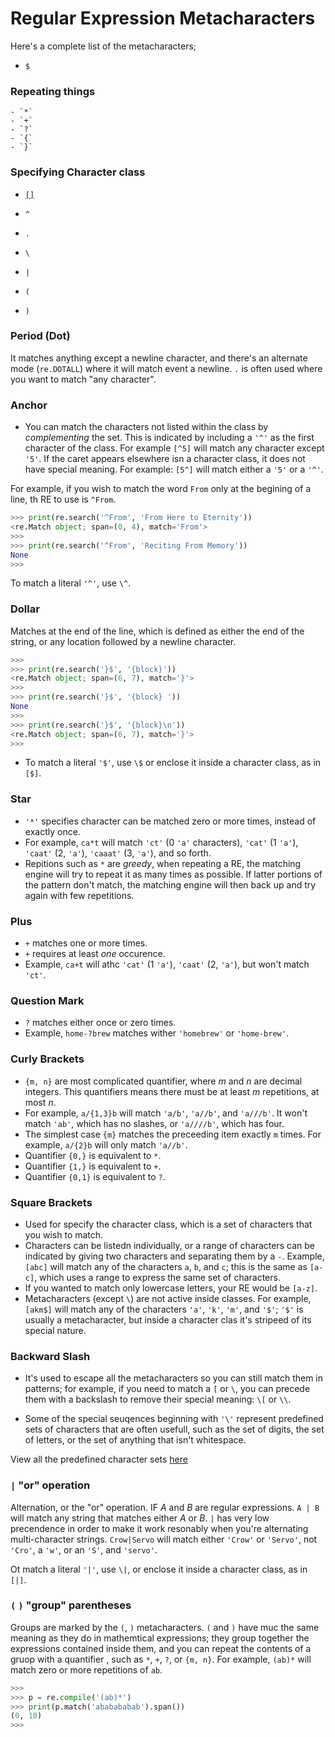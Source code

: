 # Regular Expression Metacharacters

Here's a complete list of the metacharacters;

- `$`

### Repeating things
    - `*`
    - `+`
    - `?`
    - `{`
    - `}`

### Specifying Character class

- [`[]`](#square-brackets)
- `^`
- `.`
- `\`

- `|`
- `(`
- `)`


### Period (Dot)

It matches anything except a newline character, and there's an alternate mode (`re.DOTALL`) where it will match event a newline. `.` is often used where you want to match "any character".

### Anchor

- You can match the characters not listed within the class by *complementing* the set. This is indicated by including a `'^'` as the first character of the class. For example `[^5]` will match any character except `'5'`. If the caret appears elsewhere isn a character class, it does not have special meaning. For example: `[5^]` will match either a `'5'` or a `'^'`.


For example, if you wish to match the word `From` only at the begining of a line, th RE to use is `^From`.

```py
>>> print(re.search('^From', 'From Here to Eternity'))  
<re.Match object; span=(0, 4), match='From'>
>>>
>>> print(re.search('^From', 'Reciting From Memory'))
None
>>>
```

To match a literal `'^'`, use `\^`.


### Dollar

Matches at the end of the line, which is defined as either the end of the string, or any location followed by a newline character.

```py
>>>
>>> print(re.search('}$', '{block}'))    
<re.Match object; span=(6, 7), match='}'>
>>>
>>> print(re.search('}$', '{block} '))
None
>>>
>>> print(re.search('}$', '{block}\n'))  
<re.Match object; span=(6, 7), match='}'>
>>>
```

- To match a literal `'$'`, use `\$` or enclose it inside a character class, as in `[$]`.


### Star

- `'*'` specifies character can be matched zero or more times, instead of exactly once.
- For example, `ca*t` will match `'ct'` (0 `'a'` characters), `'cat'` (1 `'a'`), `'caat'` (2, `'a'`), `'caaat'` (3, `'a'`), and so forth.
- Repitions such as `*` are *greedy*, when repeating a RE, the matching engine will try to repeat it as many times as possible. If latter portions of the pattern don't match, the matching engine will then back up and try again with few repetitions.

### Plus

- `+` matches one or more times.
- `+` requires at least *one* occurence. 
- Example, `ca+t` will athc `'cat'` (1 `'a'`), `'caat'` (2, `'a'`), but won't match `'ct'`.

### Question Mark

- `?` matches either once or zero times.
- Example, `home-?brew` matches wither `'homebrew'` or `'home-brew'`.

### Curly Brackets

- `{m, n}` are most complicated quantifier, where *m* and *n* are decimal integers. This quantifiers means there must be at least *m* repetitions, at most *n*.
- For example, `a/{1,3}b` will match `'a/b'`, `'a//b'`, and `'a///b'`. It won't match `'ab'`, which has no slashes, or `'a////b'`, which has four.
- The simplest case `{m}` matches the preceeding item exactly `m` times. For example, `a/{2}b` will only match `'a//b'`.
- Quantifier `{0,}` is equivalent to `*`.
- Quantifier `{1,}` is equivalent to `+`.
- Quantifier `{0,1}` is equivalent to `?`.


### Square Brackets

- Used for specify the character class, which is a set of characters that you wish to match.
- Characters can be listedn individually, or a range of characters can be indicated by giving two characters and separating them by a `-`. Example, `[abc]` will match any of the characters `a`, `b`, and `c`; this is the same as `[a-c]`, which uses a range to express the same set of characters. 
- If you wanted to match only lowercase letters, your RE would be `[a-z]`.
- Metacharacters (except `\`) are not active inside classes. For example, `[akm$]` will match any of the characters `'a'`, `'k'`, `'m'`, and `'$'`; `'$'` is usually a metacharacter, but inside a character clas it's stripeed of its special nature.

### Backward Slash

- It's used to escape all the metacharacters so you can still match them in patterns; for example, if you need to match a `[` or `\`, you can precede them with a backslash to remove their special meaning: `\[` or `\\`.

- Some of the special seuqences beginning with `'\'` represent predefined sets of characters that are often usefull, such as  the set of digits, the set of letters, or the set of anything that isn't whitespace.

View all the predefined character sets [here](predefined-character-set.md)

### `|` "or" operation

Alternation, or the "or" operation. IF *A* and *B* are regular expressions. `A | B` will match any string that matches either *A* or *B*. `|` has very low precendence in order to make it work resonably when you're alternating multi-character strings. `Crow|Servo` will match either `'Crow'` or `'Servo'`, not `'Cro'`, a `'w'`, or an `'S'`, and `'servo'`.

Ot match a literal `'|'`, use `\|`, or enclose it inside a character class, as in `[|]`.


### `(` `)` "group" parentheses

Groups are marked by the `(`, `)` metacharacters. `(` and `)` have muc the same meaning as they do in mathemtical expressions; they group together the expressions contained inside them, and you can repeat the contents of a gruop with a quantifier , such as `*`, `+`, `?`, or `{m, n}`. For example, `(ab)*` will match zero or more repetitions of `ab`.

```py
>>>
>>> p = re.compile('(ab)*')
>>> print(p.match('ababababab').span())  
(0, 10)
>>>
```